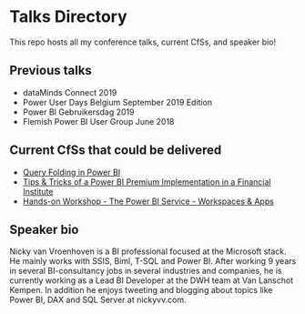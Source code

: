 # Talks Directory
This repo hosts all my conference talks, current CfSs, and speaker bio!

## Previous talks  
 * dataMinds Connect 2019  
 * Power User Days Belgium September 2019 Edition  
 * Power BI Gebruikersdag 2019  
 * Flemish Power BI User Group June 2018  
 
## Current CfSs that could be delivered  
 * [Query Folding in Power BI](https://github.com/NickyvVr/talks/blob/master/Query%20Folding%20in%20Power%20BI.md)  
 * [Tips & Tricks of a Power BI Premium Implementation in a Financial Institute](https://github.com/NickyvVr/talks/blob/master/Tips%20%26%20Tricks%20of%20a%20Power%20BI%20Premium%20Implementation%20in%20a%20Financial%20Institute.md)  
 * [Hands-on Workshop - The Power BI Service - Workspaces & Apps](https://github.com/NickyvVr/talks/blob/master/Hands-on%20Workshop%20-%20The%20Power%20BI%20Service%20%E2%80%93%20Workspaces%20%26%20Apps.md)

## Speaker bio  
Nicky van Vroenhoven is a BI professional focused at the Microsoft stack. He mainly works with SSIS, Biml, T-SQL and Power BI. After working 9 years in several BI-consultancy jobs in several industries and companies, he is currently working as a Lead BI Developer at the DWH team at Van Lanschot Kempen. In addition he enjoys tweeting and blogging about topics like Power BI, DAX and SQL Server at nickyvv.com.

